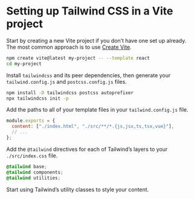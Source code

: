 # Setting up Tailwind CSS in a Vite project

Start by creating a new Vite project if you don’t have one set up already. The most common approach is to use [Create Vite](https://vitejs.dev/guide/#scaffolding-your-first-vite-project).

```bash
npm create vite@latest my-project -- --template react
cd my-project
```

Install `tailwindcss` and its peer dependencies, then generate your `tailwind.config.js` and `postcss.config.js` files.

```bash
npm install -D tailwindcss postcss autoprefixer
npx tailwindcss init -p
```

Add the paths to all of your template files in your `tailwind.config.js` file.

```js
module.exports = {
  content: ["./index.html", "./src/**/*.{js,jsx,ts,tsx,vue}"],
  // ...
};
```

Add the `@tailwind` directives for each of Tailwind’s layers to your `./src/index.css` file.

```css
@tailwind base;
@tailwind components;
@tailwind utilities;
```

Start using Tailwind’s utility classes to style your content.
